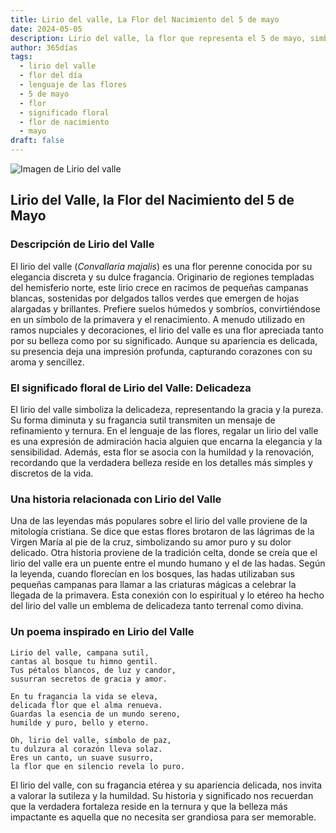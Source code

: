```yaml
---
title: Lirio del valle, La Flor del Nacimiento del 5 de mayo
date: 2024-05-05
description: Lirio del valle, la flor que representa el 5 de mayo, simboliza Delicadeza. Descubre su fascinante historia, significado en el lenguaje de las flores y una poesía que celebra su belleza.
author: 365días
tags:
  - lirio del valle
  - flor del día
  - lenguaje de las flores
  - 5 de mayo
  - flor
  - significado floral
  - flor de nacimiento
  - mayo
draft: false
---
```


![Imagen de Lirio del valle](https://cdn.pixabay.com/photo/2018/03/21/22/26/nature-3248514_1280.jpg#center)


## Lirio del Valle, la Flor del Nacimiento del 5 de Mayo

### Descripción de Lirio del Valle

El lirio del valle (_Convallaria majalis_) es una flor perenne conocida por su elegancia discreta y su dulce fragancia. Originario de regiones templadas del hemisferio norte, este lirio crece en racimos de pequeñas campanas blancas, sostenidas por delgados tallos verdes que emergen de hojas alargadas y brillantes. Prefiere suelos húmedos y sombríos, convirtiéndose en un símbolo de la primavera y el renacimiento. A menudo utilizado en ramos nupciales y decoraciones, el lirio del valle es una flor apreciada tanto por su belleza como por su significado. Aunque su apariencia es delicada, su presencia deja una impresión profunda, capturando corazones con su aroma y sencillez.

### El significado floral de Lirio del Valle: Delicadeza

El lirio del valle simboliza la delicadeza, representando la gracia y la pureza. Su forma diminuta y su fragancia sutil transmiten un mensaje de refinamiento y ternura. En el lenguaje de las flores, regalar un lirio del valle es una expresión de admiración hacia alguien que encarna la elegancia y la sensibilidad. Además, esta flor se asocia con la humildad y la renovación, recordando que la verdadera belleza reside en los detalles más simples y discretos de la vida.

### Una historia relacionada con Lirio del Valle

Una de las leyendas más populares sobre el lirio del valle proviene de la mitología cristiana. Se dice que estas flores brotaron de las lágrimas de la Virgen María al pie de la cruz, simbolizando su amor puro y su dolor delicado. Otra historia proviene de la tradición celta, donde se creía que el lirio del valle era un puente entre el mundo humano y el de las hadas. Según la leyenda, cuando florecían en los bosques, las hadas utilizaban sus pequeñas campanas para llamar a las criaturas mágicas a celebrar la llegada de la primavera. Esta conexión con lo espiritual y lo etéreo ha hecho del lirio del valle un emblema de delicadeza tanto terrenal como divina.

### Un poema inspirado en Lirio del Valle

```
Lirio del valle, campana sutil,  
cantas al bosque tu himno gentil.  
Tus pétalos blancos, de luz y candor,  
susurran secretos de gracia y amor.  

En tu fragancia la vida se eleva,  
delicada flor que el alma renueva.  
Guardas la esencia de un mundo sereno,  
humilde y puro, bello y eterno.  

Oh, lirio del valle, símbolo de paz,  
tu dulzura al corazón lleva solaz.  
Eres un canto, un suave susurro,  
la flor que en silencio revela lo puro.  
```

El lirio del valle, con su fragancia etérea y su apariencia delicada, nos invita a valorar la sutileza y la humildad. Su historia y significado nos recuerdan que la verdadera fortaleza reside en la ternura y que la belleza más impactante es aquella que no necesita ser grandiosa para ser memorable.